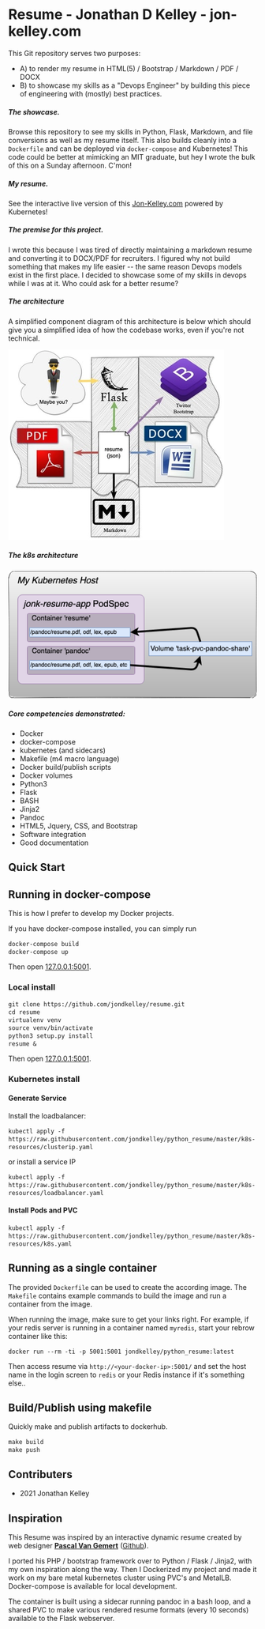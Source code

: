 Resume - Jonathan D Kelley - jon-kelley.com
=====================================================

This Git repository serves two purposes:

* A) to render my resume in HTML(5) / Bootstrap / Markdown / PDF / DOCX
* B) to showcase my skills as a "Devops Engineer" by building this piece of engineering with (mostly) best practices.

##### The showcase.

Browse this repository to see my skills in Python, Flask, Markdown, and file conversions as well as my resume itself. This also builds cleanly into a `Dockerfile` and can be deployed via `docker-compose` and Kubernetes! This code could be better at mimicking an MIT graduate, but hey I wrote the bulk of this on a Sunday afternoon. C'mon!

##### My resume.

See the interactive live version of this [Jon-Kelley.com](https://jon-kelley.com) powered by Kubernetes!

##### The premise for this project.

I wrote this because I was tired of directly maintaining a markdown resume and converting it to DOCX/PDF for recruiters. I figured why not build something that makes my life easier -- the same reason Devops models exist in the first place. I decided to showcase some of my skills in devops while I was at it. Who could ask for a better resume?

##### The architecture

A simplified component diagram of this architecture is below which should give you a simplified idea of how the codebase works, even if you're not technical.

![](conceptual_architecture_small.jpg)

##### The k8s architecture

![](k8s-architecture.png)

##### Core competencies demonstrated:

* Docker
* docker-compose
* kubernetes (and sidecars)
* Makefile (m4 macro language)
* Docker build/publish scripts
* Docker volumes
* Python3
* Flask
* BASH
* Jinja2
* Pandoc
* HTML5, Jquery, CSS, and Bootstrap
* Software integration
* Good documentation

## Quick Start

## Running in docker-compose

This is how I prefer to develop my Docker projects.

If you have docker-compose installed, you can simply run

```
docker-compose build
docker-compose up
```

Then open [127.0.0.1:5001](http://127.0.0.1:5001).

### Local install

    git clone https://github.com/jondkelley/resume.git
    cd resume
    virtualenv venv
    source venv/bin/activate
    python3 setup.py install
    resume &

Then open [127.0.0.1:5001](http://127.0.0.1:5001).

### Kubernetes install

#### Generate Service

Install the loadbalancer:

```
kubectl apply -f https://raw.githubusercontent.com/jondkelley/python_resume/master/k8s-resources/clusterip.yaml
```

or install a service IP

```
kubectl apply -f https://raw.githubusercontent.com/jondkelley/python_resume/master/k8s-resources/loadbalancer.yaml
```

#### Install Pods and PVC

```
kubectl apply -f https://raw.githubusercontent.com/jondkelley/python_resume/master/k8s-resources/k8s.yaml
```

## Running as a single container

The provided `Dockerfile` can be used to create the according image. The `Makefile` contains example commands to build the image and run a container from the image.

When running the image, make sure to get your links right. For example, if your redis server is running in a container named `myredis`, start your rebrow container like this:

```
docker run --rm -ti -p 5001:5001 jondkelley/python_resume:latest
```

Then access resume via `http://<your-docker-ip>:5001/` and set the host name in the login screen to `redis` or your Redis instance if it's something else..

## Build/Publish using makefile

Quickly make and publish artifacts to dockerhub.

```
make build
make push
```

## Contributers

* 2021 Jonathan Kelley

## Inspiration

This Resume was inspired by an interactive dynamic resume created by web designer **[Pascal Van Gemert](http://pascalvangemert.nl/)** ([Github](https://github.com/pascalvgemert/resume)).

I ported his PHP / bootstrap framework over to Python / Flask / Jinja2, with my own inspiration along the way. Then I Dockerized my project and made it work on my bare metal kubernetes cluster using PVC's and MetalLB. Docker-compose is available for local development.

The container is built using a sidecar running pandoc in a bash loop, and a shared PVC to make various rendered resume formats (every 10 seconds) available to the Flask webserver.
